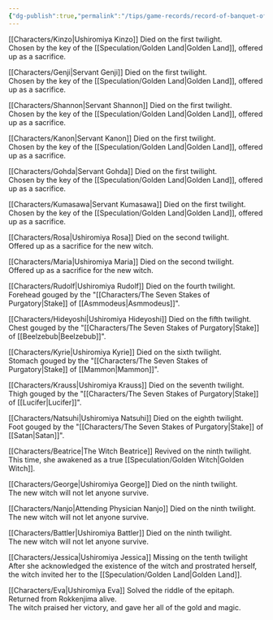 ```yaml
---
{"dg-publish":true,"permalink":"/tips/game-records/record-of-banquet-of-the-golden-witch/"}
---
```


[[Characters/Kinzo\|Ushiromiya Kinzo]]
Died on the first twilight.  
Chosen by the key of the [[Speculation/Golden Land\|Golden Land]], offered up as a sacrifice.  
  
[[Characters/Genji\|Servant Genji]]
Died on the first twilight.  
Chosen by the key of the [[Speculation/Golden Land\|Golden Land]], offered up as a sacrifice.  
  
[[Characters/Shannon\|Servant Shannon]]
Died on the first twilight.  
Chosen by the key of the [[Speculation/Golden Land\|Golden Land]], offered up as a sacrifice.  
  
[[Characters/Kanon\|Servant Kanon]]
Died on the first twilight.  
Chosen by the key of the [[Speculation/Golden Land\|Golden Land]], offered up as a sacrifice.  
  
[[Characters/Gohda\|Servant Gohda]]
Died on the first twilight.  
Chosen by the key of the [[Speculation/Golden Land\|Golden Land]], offered up as a sacrifice.  
  
[[Characters/Kumasawa\|Servant Kumasawa]]
Died on the first twilight.  
Chosen by the key of the [[Speculation/Golden Land\|Golden Land]], offered up as a sacrifice.  
  
[[Characters/Rosa\|Ushiromiya Rosa]]
Died on the second twilight.  
Offered up as a sacrifice for the new witch.  
  
[[Characters/Maria\|Ushiromiya Maria]]
Died on the second twilight.  
Offered up as a sacrifice for the new witch.  
  
[[Characters/Rudolf\|Ushiromiya Rudolf]]
Died on the fourth twilight.  
Forehead gouged by the "[[Characters/The Seven Stakes of Purgatory\|Stake]] of [[Asmmodeus\|Asmmodeus]]".  
  
[[Characters/Hideyoshi\|Ushiromiya Hideyoshi]]
Died on the fifth twilight.  
Chest gouged by the "[[Characters/The Seven Stakes of Purgatory\|Stake]] of [[Beelzebub\|Beelzebub]]".  
  
[[Characters/Kyrie\|Ushiromiya Kyrie]]
Died on the sixth twilight.  
Stomach gouged by the "[[Characters/The Seven Stakes of Purgatory\|Stake]] of [[Mammon\|Mammon]]".  
  
[[Characters/Krauss\|Ushiromiya Krauss]]
Died on the seventh twilight.  
Thigh gouged by the "[[Characters/The Seven Stakes of Purgatory\|Stake]] of [[Lucifer\|Lucifer]]".  
  
[[Characters/Natsuhi\|Ushiromiya Natsuhi]]
Died on the eighth twilight.  
Foot gouged by the "[[Characters/The Seven Stakes of Purgatory\|Stake]] of [[Satan\|Satan]]".  
  
[[Characters/Beatrice\|The Witch Beatrice]]
Revived on the ninth twilight.  
This time, she awakened as a true [[Speculation/Golden Witch\|Golden Witch]].  
  
[[Characters/George\|Ushiromiya George]]
Died on the ninth twilight.  
The new witch will not let anyone survive.  
  
[[Characters/Nanjo\|Attending Physician Nanjo]]
Died on the ninth twilight.  
The new witch will not let anyone survive.  
  
[[Characters/Battler\|Ushiromiya Battler]]
Died on the ninth twilight.  
The new witch will not let anyone survive.  
  
[[Characters/Jessica\|Ushiromiya Jessica]]
Missing on the tenth twilight
After she acknowledged the existence of the witch and prostrated herself, the witch invited her to the [[Speculation/Golden Land\|Golden Land]].
  
[[Characters/Eva\|Ushiromiya Eva]]
Solved the riddle of the epitaph. Returned from Rokkenjima alive.  
The witch praised her victory, and gave her all of the gold and magic.